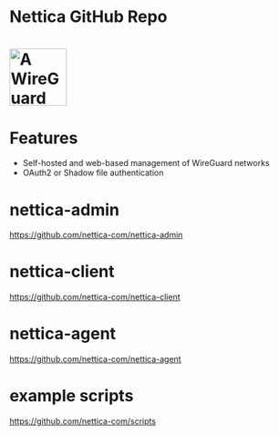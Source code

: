 # Nettica GitHub Repo

<h1><img src="https://dev.nettica.com/logo.png" alt="A WireGuard control plane" height="100" width="100"></h1>

# Features

 * Self-hosted and web-based management of WireGuard networks
 * OAuth2 or Shadow file authentication

# nettica-admin
https://github.com/nettica-com/nettica-admin

# nettica-client
https://github.com/nettica-com/nettica-client

# nettica-agent
https://github.com/nettica-com/nettica-agent

# example scripts
https://github.com/nettica-com/scripts
